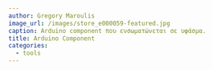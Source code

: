 ```yaml
---
author: Gregory Maroulis
image_url: /images/store_e000059-featured.jpg
caption: Arduino component που ενσωματώνεται σε υφάσμα.   
title: Arduino Component
categories:
  - tools
---
```

